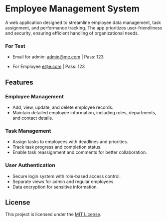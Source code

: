 # Employee Management System

A web application designed to streamline employee data management, task assignment, and performance tracking. The app prioritizes user-friendliness and security, ensuring efficient handling of organizational needs.

### For Test
- Email for admin: admin@me.com |
Pass: 123

- For Employee
 e@e.com |
 Pass: 123

## Features

### Employee Management
- Add, view, update, and delete employee records.
- Maintain detailed employee information, including roles, departments, and contact details.

### Task Management
- Assign tasks to employees with deadlines and priorities.
- Track task progress and completion status.
- Enable task reassignment and comments for better collaboration.

### User Authentication
- Secure login system with role-based access control.
- Separate views for admin and regular employees.
- Data encryption for sensitive information.

## License

This project is licensed under the [MIT License](LICENSE).
